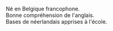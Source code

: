 Né en Belgique francophone. \
Bonne compréhension de l'anglais. \
Bases de néerlandais apprises à l'école.
